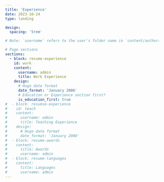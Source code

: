 ```yaml
---
title: 'Experience'
date: 2023-10-24
type: landing

design:
  spacing: '5rem'

# Note: `username` refers to the user's folder name in `content/authors/`

# Page sections
sections:
  - block: resume-experience
    id: work
    content:
      username: admin
      title: Work Experience
    design:
      # Hugo date format
      date_format: 'January 2006'
      # Education or Experience section first?
      is_education_first: true
#  - block: resumse-experience
#    id: teach
#    content:
#      username: admin
#      title: Teaching Experience
#    design:
#      # Hugo date format
#      date_format: 'January 2006'
#  - block: resume-awards
#    content:
#      title: Awards
#      username: admin
#  - block: resume-languages
#    content:
#      title: Languages
#      username: admin
---
```

